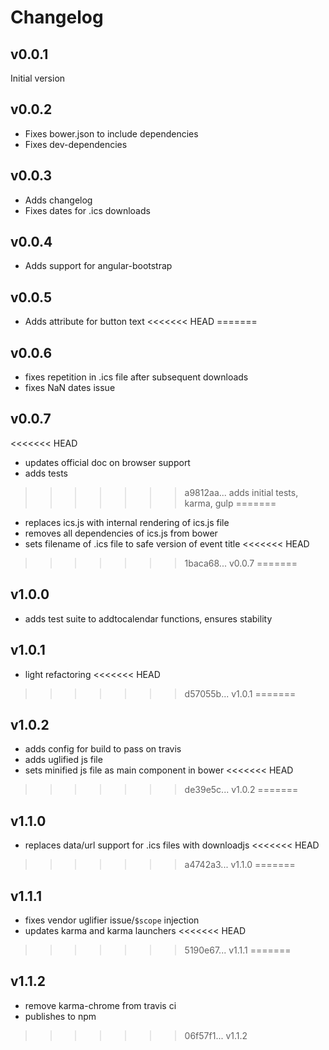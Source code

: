# Changelog

## v0.0.1

Initial version

## v0.0.2

- Fixes bower.json to include dependencies
- Fixes dev-dependencies

## v0.0.3

- Adds changelog
- Fixes dates for .ics downloads

## v0.0.4

- Adds support for angular-bootstrap

## v0.0.5

- Adds attribute for button text
<<<<<<< HEAD
=======

## v0.0.6

- fixes repetition in .ics file after subsequent downloads
- fixes NaN dates issue

## v0.0.7

<<<<<<< HEAD
- updates official doc on browser support
- adds tests
>>>>>>> a9812aa... adds initial tests, karma, gulp
=======
- replaces ics.js with internal rendering of ics.js file
- removes all dependencies of ics.js from bower
- sets filename of .ics file to safe version of event title
<<<<<<< HEAD
>>>>>>> 1baca68... v0.0.7
=======

## v1.0.0

- adds test suite to addtocalendar functions, ensures stability

## v1.0.1

- light refactoring
<<<<<<< HEAD
>>>>>>> d57055b... v1.0.1
=======

## v1.0.2

- adds config for build to pass on travis
- adds uglified js file
- sets minified js file as main component in bower
<<<<<<< HEAD
>>>>>>> de39e5c... v1.0.2
=======

## v1.1.0

- replaces data/url support for .ics files with downloadjs
<<<<<<< HEAD
>>>>>>> a4742a3... v1.1.0
=======

## v1.1.1

- fixes vendor uglifier issue/`$scope` injection
- updates karma and karma launchers
<<<<<<< HEAD
>>>>>>> 5190e67... v1.1.1
=======

## v1.1.2

- remove karma-chrome from travis ci
- publishes to npm
>>>>>>> 06f57f1... v1.1.2
